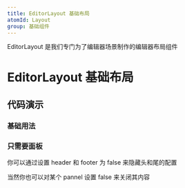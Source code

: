 ```yaml
---
title: EditorLayout 基础布局
atomId: Layout
group: 基础组件
---
```


EditorLayout 是我们专门为了编辑器场景制作的编辑器布局组件

# EditorLayout 基础布局

## 代码演示

### 基础用法

<code src="./demos/basic.tsx" iframe="600"></code>

### 只需要面板

你可以通过设置 header 和 footer 为 false 来隐藏头和尾的配置

<code src="./demos/single.tsx" ></code>

当然你也可以对某个 pannel 设置 false 来关闭其内容

<code src="./demos/noLeftPannel.tsx" ></code>

